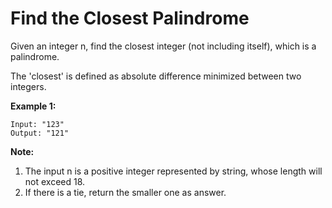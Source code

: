 # Find the Closest Palindrome

Given an integer n, find the closest integer (not including itself), which is a palindrome.

The 'closest' is defined as absolute difference minimized between two integers.

**Example 1:**

```pseudo
Input: "123"
Output: "121"
```

**Note:**

1. The input n is a positive integer represented by string, whose length will not exceed 18.
2. If there is a tie, return the smaller one as answer.
